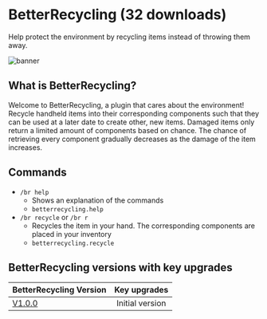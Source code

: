 # BetterRecycling (32 downloads)
Help protect the environment by recycling items instead of throwing them away.

![banner](https://user-images.githubusercontent.com/37398740/123597719-f9a07780-d7f3-11eb-853b-beb087aba863.jpg)
## What is BetterRecycling?
Welcome to BetterRecycling, a plugin that cares about the environment! Recycle handheld items into their corresponding components such that they can be used at a later date to create other, new items. Damaged items only return a limited amount of components based on chance. The chance of retrieving every component gradually decreases as the damage of the item increases.

## Commands
- `/br help`
  - Shows an explanation of the commands
  - `betterrecycling.help`
- `/br recycle` or `/br r`
  - Recycles the item in your hand. The corresponding components are placed in your inventory
  - `betterrecycling.recycle`

## BetterRecycling versions with key upgrades
| BetterRecycling Version        | Key upgrades           | 
| ------------- |:-------------:| 
| [V1.0.0](https://github.com/BetterPluginsSpigot/BetterRecycling/tree/v1.0.0)    | Initial version | 
